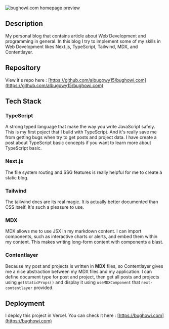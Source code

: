 ![bughowi.com homepage preview](https://user-images.githubusercontent.com/49820990/188320807-8d2143c9-5786-4f4b-bbed-2d4bb32069b9.png)

## Description

My personal blog that contains article about Web Development and programming in general. In this blog I try to implement some of my skills in Web Development likes Next.js, TypeScript, Tailwind, MDX, and Contentlayer.

## Repository

View it's repo here : [https://github.com/albugowy15/bughowi.com](https://github.com/albugowy15/bughowi.com)

## Tech Stack

### TypeScript

A strong typed language that make the way you write JavaScript safely. This is my first poject that I build with TypeScript. And it's really save me from getting bugs when try to get posts and project data. I have create a post about TypeScript basic concepts if you want to learn more about TypeScript basic.

### Next.js

The file system routing and SSG features is really helpful for me to create a static blog.

### Tailwind

The tailwind docs are its real magic. It is actually better documented than CSS itself. It's such a pleasure to use.

### MDX

MDX allows me to use JSX in my markdown content. I can import components, such as interactive charts or alerts, and embed them within my content. This makes writing long-form content with components a blast.

### Contentlayer

Because my post and projects is written in **MDX** files, so Contentlayer gives me a nice abstraction between my MDX files and my application. I can define document type for post and project, then get all posts and projects using `getStaticProps()` and display it using `useMDXComponent` that `next-contentlayer` provided.

## Deployment

I deploy this project in Vercel. You can check it here : [https://bughowi.com](https://bughowi.com)
